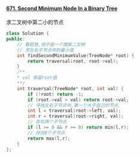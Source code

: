#### [671. Second Minimum Node In a Binary Tree](https://leetcode-cn.com/problems/second-minimum-node-in-a-binary-tree/)

求二叉树中第二小的节点

```c++
class Solution {
public:
    // 看题意,他不是一个搜索二叉树
    // 求左右子节点中的最小值
    int findSecondMinimumValue(TreeNode* root) {
        return traversal(root, root->val);
    }
    /**
    * val 保留root值
    **/
    int traversal(TreeNode* root, int val) {
        if (!root) return -1;
        if (root->val > val) return root->val;
        // 寻找左右子节点中,第一个大于自己的节点.
        int l = traversal(root->left, val);
        int r = traversal(root->right, val);
        // 存在两个子节点
        if (l >= 0 && r >= 0) return min(l,r);
        // 存在0个子节点
        return max(l,r);
    }
};
```

